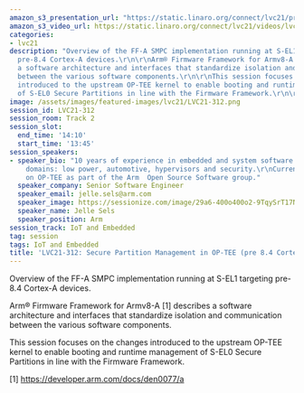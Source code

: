 ```yaml
---
amazon_s3_presentation_url: "https://static.linaro.org/connect/lvc21/presentations/lvc21-312.pdf"
amazon_s3_video_url: https://static.linaro.org/connect/lvc21/videos/lvc21-312.mp4
categories:
- lvc21
description: "Overview of the FF-A SMPC implementation running at S-EL1 targeting
  pre-8.4 Cortex-A devices.\r\n\r\nArm® Firmware Framework for Armv8-A [1] describes
  a software architecture and interfaces that standardize isolation and communication
  between the various software components.\r\n\r\nThis session focuses on the changes
  introduced to the upstream OP-TEE kernel to enable booting and runtime management
  of S-EL0 Secure Partitions in line with the Firmware Framework.\r\n\r\n[1] https://developer.arm.com/docs/den0077/a"
image: /assets/images/featured-images/lvc21/LVC21-312.png
session_id: LVC21-312
session_room: Track 2
session_slot:
  end_time: '14:10'
  start_time: '13:45'
session_speakers:
- speaker_bio: "10 years of experience in embedded and system software in different
    domains: low power, automotive, hypervisors and security.\r\nCurrently working
    on OP-TEE as part of the Arm  Open Source Software group."
  speaker_company: Senior Software Engineer
  speaker_email: jelle.sels@arm.com
  speaker_image: https://sessionize.com/image/29a6-400o400o2-9TqySrT17NTD9VACyGGELY.png
  speaker_name: Jelle Sels
  speaker_position: Arm
session_track: IoT and Embedded
tag: session
tags: IoT and Embedded
title: 'LVC21-312: Secure Partition Management in OP-TEE (pre 8.4 Cortex-A devices)'
---
```


Overview of the FF-A SMPC implementation running at S-EL1 targeting pre-8.4 Cortex-A devices.

Arm® Firmware Framework for Armv8-A [1] describes a software architecture and interfaces that standardize isolation and communication between the various software components.

This session focuses on the changes introduced to the upstream OP-TEE kernel to enable booting and runtime management of S-EL0 Secure Partitions in line with the Firmware Framework.

[1] https://developer.arm.com/docs/den0077/a